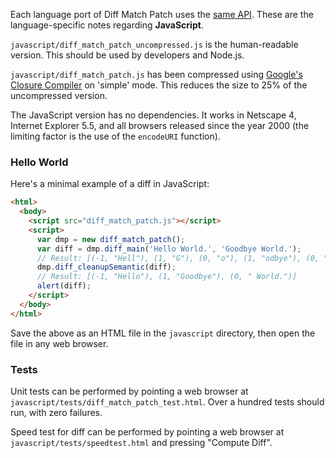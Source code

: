 Each language port of Diff Match Patch uses the [same API](API).  These are the language-specific notes regarding **JavaScript**.

`javascript/diff_match_patch_uncompressed.js` is the human-readable version.  This should be used by developers and Node.js.

`javascript/diff_match_patch.js` has been compressed using [Google's Closure Compiler](https://closure-compiler.appspot.com/home) on 'simple' mode.  This reduces the size to 25% of the uncompressed version.

The JavaScript version has no dependencies.  It works in Netscape 4, Internet Explorer 5.5, and all browsers released since the year 2000 (the limiting factor is the use of the `encodeURI` function).

### Hello World

Here's a minimal example of a diff in JavaScript:

```html
<html>
  <body>
    <script src="diff_match_patch.js"></script>
    <script>
      var dmp = new diff_match_patch();
      var diff = dmp.diff_main('Hello World.', 'Goodbye World.');
      // Result: [(-1, "Hell"), (1, "G"), (0, "o"), (1, "odbye"), (0, " World.")]
      dmp.diff_cleanupSemantic(diff);
      // Result: [(-1, "Hello"), (1, "Goodbye"), (0, " World.")]
      alert(diff);
    </script>
  </body>
</html>
```

Save the above as an HTML file in the `javascript` directory, then open the file in any web browser.

### Tests

Unit tests can be performed by pointing a web browser at `javascript/tests/diff_match_patch_test.html`.  Over a hundred tests should run, with zero failures.

Speed test for diff can be performed by pointing a web browser at `javascript/tests/speedtest.html` and pressing "Compute Diff".